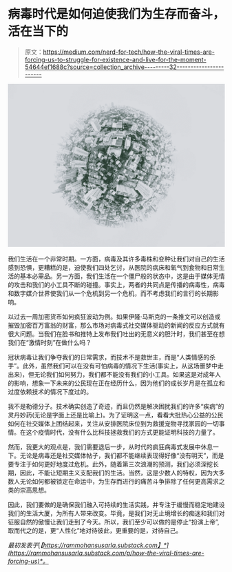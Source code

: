 # 病毒时代是如何迫使我们为生存而奋斗，活在当下的

> 原文：<https://medium.com/nerd-for-tech/how-the-viral-times-are-forcing-us-to-struggle-for-existence-and-live-for-the-moment-54644ef1688c?source=collection_archive---------32----------------------->

![](img/38bf1fd92460d881498e7ab07f8dd429.png)

我们生活在一个非常时期。一方面，病毒及其许多毒株和变种让我们对自己的生活感到恐惧，更糟糕的是，迫使我们四处乞讨，从医院的病床和氧气到食物和日常生活的基本必需品。另一方面，我们生活在一个僵尸般的状态中，这是由于媒体无情的攻击和我们的小工具不断的碰撞。事实上，两者的共同点是传播的病毒性，病毒和数字媒介世界使我们从一个危机到另一个危机，而不考虑我们的言行的长期影响。

以过去一周加密货币如何疯狂波动为例。如果伊隆·马斯克的一条推文可以创造或摧毁加密百万富翁的财富，那么市场对病毒式社交媒体驱动的新闻的反应方式就有很大问题。当我们在脸书和推特上发布我们吐出的无意义的胆汁时，我们甚至在想我们在“激情时刻”在做什么吗？

冠状病毒让我们争夺我们的日常需求，而技术不是救世主，而是“人类情感的杀手”。此外，虽然我们可以在没有可怕病毒的情况下生活(事实上，从这场噩梦中走出来)，但无论我们如何努力，我们都不能没有我们的小工具。如果这是对成年人的影响，想象一下未来的公民现在正在经历什么，因为他们的成长岁月是在孤立和过度依赖技术的情况下度过的。

我不是勒德分子。技术确实创造了奇迹，而且仍然是解决困扰我们的许多“疾病”的灵丹妙药(无论是字面上还是比喻上)。为了证明这一点，看看大批热心公益的公民如何在社交媒体上团结起来，关注从安排医院床位到为救援宠物寻找家园的一切事情。在这个疫情时代，没有什么比科技拯救我们的方式更能证明科技的力量了。

然而，我更大的观点是，我们需要退后一步，从时代的疯狂病毒式发展中休息一下。无论是病毒还是社交媒体帖子，我们都不能继续表现得好像“没有明天”，而是要专注于如何更好地度过危机。此外，随着第三次浪潮的预测，我们必须深挖长期，因此，不能让短期主义支配我们的生活。当然，这是少数人的特权，因为大多数人无论如何都被锁定在命运中，为生存而进行的痛苦斗争排除了任何更高需求之类的崇高思想。

因此，我们要做的是确保我们融入可持续的生活实践，并专注于缓慢而稳定地建设我们的生活大厦，为所有人带来改变。毕竟，是我们对无止境增长的痴迷和我们对征服自然的傲慢让我们走到了今天。所以，我们至少可以做的是停止“扮演上帝”,取而代之的是，更“人性化”地对待彼此，更重要的是，对待自己。

*最初发表于*[*【https://rammohansusarla.substack.com】*](https://rammohansusarla.substack.com/p/how-the-viral-times-are-forcing-us)*。*